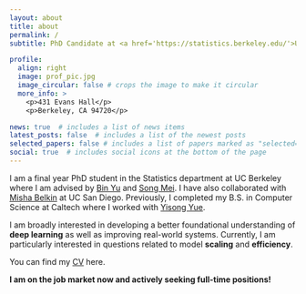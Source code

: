 ```yaml
---
layout: about
title: about
permalink: /
subtitle: PhD Candidate at <a href='https://statistics.berkeley.edu/'>UC Berkeley</a>  # <a href='https://statistics.berkeley.edu/'>UC Berkeley Statistics</a>. Address. Contacts. Moto. Etc.

profile:
  align: right
  image: prof_pic.jpg
  image_circular: false # crops the image to make it circular
  more_info: >
    <p>431 Evans Hall</p>
    <p>Berkeley, CA 94720</p>

news: true  # includes a list of news items
latest_posts: false  # includes a list of the newest posts
selected_papers: false # includes a list of papers marked as "selected={true}"
social: true  # includes social icons at the bottom of the page
---
```


I am a final year PhD student in the Statistics department at UC Berkeley where I am advised by <a href='https://binyu.stat.berkeley.edu/'>Bin Yu</a> and <a href='https://www.stat.berkeley.edu/~songmei/'>Song Mei</a>. I have also collaborated with <a href='http://misha.belkin-wang.org/'>Misha Belkin</a> at UC San Diego. Previously, I completed my B.S. in Computer Science at Caltech where I worked with <a href='http://www.yisongyue.com/'>Yisong Yue</a>.

I am broadly interested in developing a better foundational understanding of **deep learning** as well as improving real-world systems. Currently, I am particularly interested in questions related to model **scaling** and **efficiency**.

You can find my <a href='https://drive.google.com/file/d/1whE5b9M70bUoUkGCsLGUAJp6C_I790l2/view?usp=sharing'>CV</a> here.

**I am on the job market now and actively seeking full-time positions!**